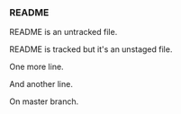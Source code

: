<h3>README</h3>
<p>README is an untracked file.</p>
<p>README is tracked but it's an unstaged file.</p>
<p>One more line.</p>
<p>And another line.</p>
<p>On master branch.</p>

